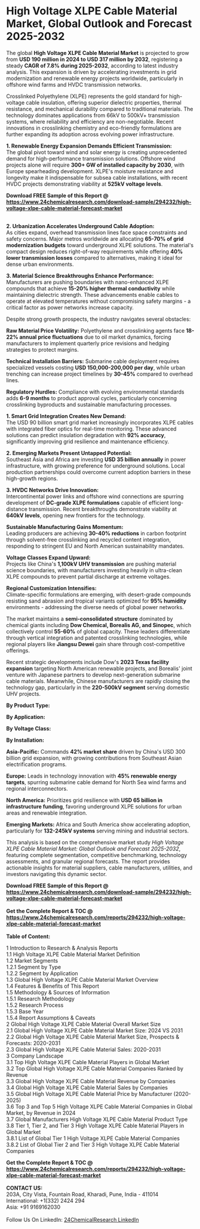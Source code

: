 <h1>High Voltage XLPE Cable Material Market, Global Outlook and Forecast 2025-2032</h1><p>The global <strong>High Voltage XLPE Cable Material Market</strong> is projected to grow from <strong>USD 190 million in 2024 to USD 317 million by 2032</strong>, registering a steady <strong>CAGR of 7.8% during 2025-2032</strong>, according to latest industry analysis. This expansion is driven by accelerating investments in grid modernization and renewable energy projects worldwide, particularly in offshore wind farms and HVDC transmission networks.</p><p>Crosslinked Polyethylene (XLPE) represents the gold standard for high-voltage cable insulation, offering superior dielectric properties, thermal resistance, and mechanical durability compared to traditional materials. The technology dominates applications from 66kV to 500kV+ transmission systems, where reliability and efficiency are non-negotiable. Recent innovations in crosslinking chemistry and eco-friendly formulations are further expanding its adoption across evolving power infrastructure.</p><p><strong>1. Renewable Energy Expansion Demands Efficient Transmission:</strong><br>
The global pivot toward wind and solar energy is creating unprecedented demand for high-performance transmission solutions. Offshore wind projects alone will require <strong>300+ GW of installed capacity by 2030</strong>, with Europe spearheading development. XLPE's moisture resistance and longevity make it indispensable for subsea cable installations, with recent HVDC projects demonstrating viability at <strong>525kV voltage levels</strong>.</p><div><b>Download FREE Sample of this Report @ 
            <a href="https://www.24chemicalresearch.com/download-sample/294232/high-voltage-xlpe-cable-material-forecast-market">
            https://www.24chemicalresearch.com/download-sample/294232/high-voltage-xlpe-cable-material-forecast-market</a></b></div><br><p><strong>2. Urbanization Accelerates Underground Cable Adoption:</strong><br>
As cities expand, overhead transmission lines face space constraints and safety concerns. Major metros worldwide are allocating <strong>65-70% of grid modernization budgets</strong> toward underground XLPE solutions. The material's compact design reduces right-of-way requirements while offering <strong>40% lower transmission losses</strong> compared to alternatives, making it ideal for dense urban environments.</p><p><strong>3. Material Science Breakthroughs Enhance Performance:</strong><br>
Manufacturers are pushing boundaries with nano-enhanced XLPE compounds that achieve <strong>15-20% higher thermal conductivity</strong> while maintaining dielectric strength. These advancements enable cables to operate at elevated temperatures without compromising safety margins - a critical factor as power networks increase capacity.</p><p>Despite strong growth prospects, the industry navigates several obstacles:</p><p><strong>Raw Material Price Volatility:</strong> Polyethylene and crosslinking agents face <strong>18-22% annual price fluctuations</strong> due to oil market dynamics, forcing manufacturers to implement quarterly price revisions and hedging strategies to protect margins.</p><p><strong>Technical Installation Barriers:</strong> Submarine cable deployment requires specialized vessels costing <strong>USD 150,000-200,000 per day</strong>, while urban trenching can increase project timelines by <strong>30-45%</strong> compared to overhead lines.</p><p><strong>Regulatory Hurdles:</strong> Compliance with evolving environmental standards adds <strong>6-9 months</strong> to product approval cycles, particularly concerning crosslinking byproducts and sustainable manufacturing processes.</p><p><strong>1. Smart Grid Integration Creates New Demand:</strong><br>
The USD 90 billion smart grid market increasingly incorporates XLPE cables with integrated fiber optics for real-time monitoring. These advanced solutions can predict insulation degradation with <strong>92% accuracy</strong>, significantly improving grid resilience and maintenance efficiency.</p><p><strong>2. Emerging Markets Present Untapped Potential:</strong><br>
Southeast Asia and Africa are investing <strong>USD 35 billion annually</strong> in power infrastructure, with growing preference for underground solutions. Local production partnerships could overcome current adoption barriers in these high-growth regions.</p><p><strong>3. HVDC Networks Drive Innovation:</strong><br>
Intercontinental power links and offshore wind connections are spurring development of <strong>DC-grade XLPE formulations</strong> capable of efficient long-distance transmission. Recent breakthroughs demonstrate viability at <strong>640kV levels</strong>, opening new frontiers for the technology.</p><p><strong>Sustainable Manufacturing Gains Momentum:</strong><br>
Leading producers are achieving <strong>30-40% reductions</strong> in carbon footprint through solvent-free crosslinking and recycled content integration, responding to stringent EU and North American sustainability mandates.</p><p><strong>Voltage Classes Expand Upward:</strong><br>
Projects like China's <strong>1,100kV UHV transmission</strong> are pushing material science boundaries, with manufacturers investing heavily in ultra-clean XLPE compounds to prevent partial discharge at extreme voltages.</p><p><strong>Regional Customization Intensifies:</strong><br>
Climate-specific formulations are emerging, with desert-grade compounds resisting sand abrasion and tropical variants optimized for <strong>95% humidity</strong> environments - addressing the diverse needs of global power networks.</p><p>The market maintains a <strong>semi-consolidated structure</strong> dominated by chemical giants including <strong>Dow Chemical, Borealis AG, and Sinopec</strong>, which collectively control <strong>55-60%</strong> of global capacity. These leaders differentiate through vertical integration and patented crosslinking technologies, while regional players like <strong>Jiangsu Dewei</strong> gain share through cost-competitive offerings.</p><p>Recent strategic developments include Dow's <strong>2023 Texas facility expansion</strong> targeting North American renewable projects, and Borealis' joint venture with Japanese partners to develop next-generation submarine cable materials. Meanwhile, Chinese manufacturers are rapidly closing the technology gap, particularly in the <strong>220-500kV segment</strong> serving domestic UHV projects.</p><p><strong>By Product Type:</strong></p><p><strong>By Application:</strong></p><p><strong>By Voltage Class:</strong></p><p><strong>By Installation:</strong></p><p><strong>Asia-Pacific:</strong> Commands <strong>42% market share</strong> driven by China's USD 300 billion grid expansion, with growing contributions from Southeast Asian electrification programs.</p><p><strong>Europe:</strong> Leads in technology innovation with <strong>45% renewable energy targets</strong>, spurring submarine cable demand for North Sea wind farms and regional interconnectors.</p><p><strong>North America:</strong> Prioritizes grid resilience with <strong>USD 65 billion in infrastructure funding</strong>, favoring underground XLPE solutions for urban areas and renewable integration.</p><p><strong>Emerging Markets:</strong> Africa and South America show accelerating adoption, particularly for <strong>132-245kV systems</strong> serving mining and industrial sectors.</p><p>This analysis is based on the comprehensive market study <em>High Voltage XLPE Cable Material Market: Global Outlook and Forecast 2025-2032</em>, featuring complete segmentation, competitive benchmarking, technology assessments, and granular regional forecasts. The report provides actionable insights for material suppliers, cable manufacturers, utilities, and investors navigating this dynamic sector.</p><div><b>Download FREE Sample of this Report @ 
            <a href="https://www.24chemicalresearch.com/download-sample/294232/high-voltage-xlpe-cable-material-forecast-market">
            https://www.24chemicalresearch.com/download-sample/294232/high-voltage-xlpe-cable-material-forecast-market</a></b></div><br><div><b>Get the Complete Report & TOC @ 
            <a href="https://www.24chemicalresearch.com/reports/294232/high-voltage-xlpe-cable-material-forecast-market">
            https://www.24chemicalresearch.com/reports/294232/high-voltage-xlpe-cable-material-forecast-market</a></b></div><br>
            <b>Table of Content:</b><p>1 Introduction to Research & Analysis Reports<br />
 1.1 High Voltage XLPE Cable Material Market Definition<br />
 1.2 Market Segments<br />
 1.2.1 Segment by Type<br />
 1.2.2 Segment by Application<br />
 1.3 Global High Voltage XLPE Cable Material Market Overview<br />
 1.4 Features & Benefits of This Report<br />
 1.5 Methodology & Sources of Information<br />
 1.5.1 Research Methodology<br />
 1.5.2 Research Process<br />
 1.5.3 Base Year<br />
 1.5.4 Report Assumptions & Caveats<br />
2 Global High Voltage XLPE Cable Material Overall Market Size<br />
 2.1 Global High Voltage XLPE Cable Material Market Size: 2024 VS 2031<br />
 2.2 Global High Voltage XLPE Cable Material Market Size, Prospects & Forecasts: 2020-2031<br />
 2.3 Global High Voltage XLPE Cable Material Sales: 2020-2031<br />
3 Company Landscape<br />
 3.1 Top High Voltage XLPE Cable Material Players in Global Market<br />
 3.2 Top Global High Voltage XLPE Cable Material Companies Ranked by Revenue<br />
 3.3 Global High Voltage XLPE Cable Material Revenue by Companies<br />
 3.4 Global High Voltage XLPE Cable Material Sales by Companies<br />
 3.5 Global High Voltage XLPE Cable Material Price by Manufacturer (2020-2025)<br />
 3.6 Top 3 and Top 5 High Voltage XLPE Cable Material Companies in Global Market, by Revenue in 2024<br />
 3.7 Global Manufacturers High Voltage XLPE Cable Material Product Type<br />
 3.8 Tier 1, Tier 2, and Tier 3 High Voltage XLPE Cable Material Players in Global Market<br />
 3.8.1 List of Global Tier 1 High Voltage XLPE Cable Material Companies<br />
 3.8.2 List of Global Tier 2 and Tier 3 High Voltage XLPE Cable Material Companies</p><div><b>Get the Complete Report & TOC @ 
            <a href="https://www.24chemicalresearch.com/reports/294232/high-voltage-xlpe-cable-material-forecast-market">
            https://www.24chemicalresearch.com/reports/294232/high-voltage-xlpe-cable-material-forecast-market</a></b></div><br><b>CONTACT US:</b><br>
            203A, City Vista, Fountain Road, Kharadi, Pune, India - 411014<br>
            International: +1(332) 2424 294<br>
            Asia: +91 9169162030 <br><br>
            Follow Us On LinkedIn: <a href="https://www.linkedin.com/company/24chemicalresearch/">24ChemicalResearch LinkedIn</a>